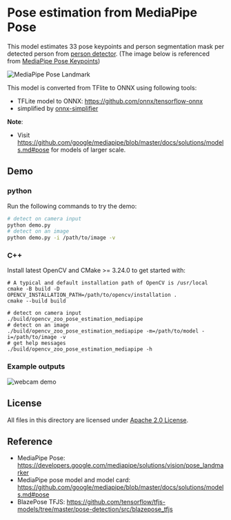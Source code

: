 # Pose estimation from MediaPipe Pose

This model estimates 33 pose keypoints and person segmentation mask per detected person from [person detector](../person_detection_mediapipe). (The image below is referenced from [MediaPipe Pose Keypoints](https://github.com/tensorflow/tfjs-models/tree/master/pose-detection#blazepose-keypoints-used-in-mediapipe-blazepose))
 
![MediaPipe Pose Landmark](examples/pose_landmarks.png)

This model is converted from TFlite to ONNX using following tools:
- TFLite model to ONNX: https://github.com/onnx/tensorflow-onnx
- simplified by [onnx-simplifier](https://github.com/daquexian/onnx-simplifier)

**Note**:
- Visit https://github.com/google/mediapipe/blob/master/docs/solutions/models.md#pose for models of larger scale.
## Demo

### python

Run the following commands to try the demo:
```bash
# detect on camera input
python demo.py
# detect on an image
python demo.py -i /path/to/image -v
```
### C++

Install latest OpenCV and CMake >= 3.24.0 to get started with:

```shell
# A typical and default installation path of OpenCV is /usr/local
cmake -B build -D OPENCV_INSTALLATION_PATH=/path/to/opencv/installation .
cmake --build build

# detect on camera input
./build/opencv_zoo_pose_estimation_mediapipe
# detect on an image
./build/opencv_zoo_pose_estimation_mediapipe -m=/path/to/model -i=/path/to/image -v
# get help messages
./build/opencv_zoo_pose_estimation_mediapipe -h
```

### Example outputs

![webcam demo](./example_outputs/mpposeest_demo.webp)

## License

All files in this directory are licensed under [Apache 2.0 License](LICENSE).

## Reference
- MediaPipe Pose: https://developers.google.com/mediapipe/solutions/vision/pose_landmarker
- MediaPipe pose model and model card: https://github.com/google/mediapipe/blob/master/docs/solutions/models.md#pose
- BlazePose TFJS: https://github.com/tensorflow/tfjs-models/tree/master/pose-detection/src/blazepose_tfjs
